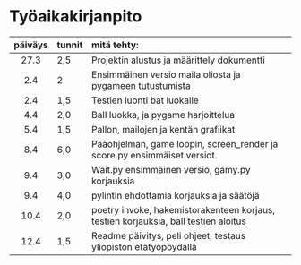 # Työaikakirjanpito


| päiväys | tunnit | mitä tehty:  |
| :------:|:-------| :------------|
| 27.3 | 2,5    |Projektin alustus ja määrittely dokumentti |
|  2.4 | 2	    |Ensimmäinen versio maila oliosta ja pygameen tutustumista|
|  2.4 | 1,5	|Testien luonti bat luokalle	|
|  4.4 | 2,0    |Ball luokka, ja pygame harjoittelua    |
|  5.4 | 1,5    |Pallon, mailojen ja kentän grafiikat   |
|  8.4 | 6,0    |Pääohjelman, game loopin, screen_render ja score.py ensimmäiset versiot.|
|  9.4 | 3,0    |Wait.py ensimmäinen versio, gamy.py korjauksia |
|  9.4 | 4,0    |pylintin ehdottamia korjauksia ja säätöjä  |
| 10.4 | 2,0    |poetry invoke, hakemistorakenteen korjaus, testien korjauksia, ball testien aloitus |
| 12.4 | 1,5    |Readme päivitys, peli ohjeet, testaus yliopiston etätyöpöydällä           |
